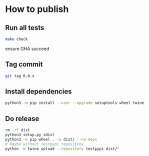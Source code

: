 # How to publish

## Run all tests
```bash
make check
```
ensure GHA succeed


## Tag commit
```bash
git tag 0.0.x
```

## Install dependencies
```bash
python3 -m pip install --user --upgrade setuptools wheel twine
```

## Do release

```bash
rm -rf dist
python3 setup.py sdist
python3 -m pip wheel . -w dist/ --no-deps
# maybe without testpypi repositroy
python -m twine upload --repository testpypi dist/*
```

